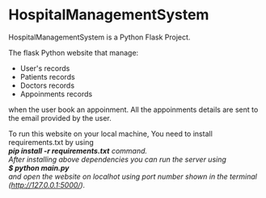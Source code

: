 # HospitalManagementSystem
HospitalManagementSystem is a Python Flask Project.

The flask Python website that manage:

<ul>
  <li>User's records</li>
<li>Patients records</li>
<li>Doctors records</li>
<li>Appoinments records</li>
</ul>

when the user book an appoinment. All the appoinments details are sent to the email provided by the user.<br>

To run this website on your local machine, You need to install requirements.txt by using<br>
<b><i>pip install -r requirements.txt<i></b> command.<br>
After installing above dependencies you can run the server using<br>
  <b><i>$ python main.py</i></b><br>
and open the website on localhot using port number shown in the terminal (http://127.0.0.1:5000/).
